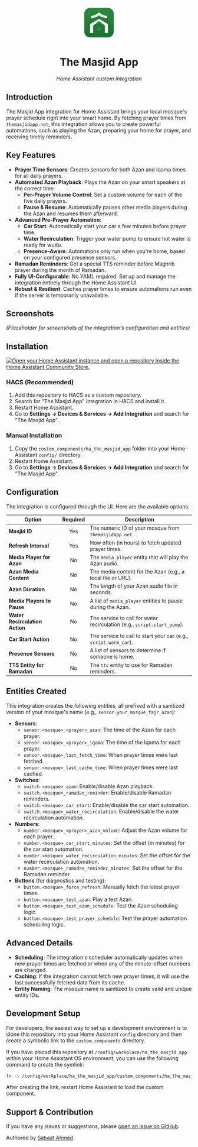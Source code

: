 <div align="center">
  <img src="icon.svg" alt="The Masjid App" width="96" height="96">
  <h1>The Masjid App</h1>
  <p><em>Home Assistant custom integration</em></p>
</div>

## Introduction

The Masjid App integration for Home Assistant brings your local mosque's prayer schedule right into your smart home. By fetching prayer times from `themasjidapp.net`, this integration allows you to create powerful automations, such as playing the Azan, preparing your home for prayer, and receiving timely reminders.

## Key Features

- **Prayer Time Sensors**: Creates sensors for both Azan and Iqama times for all daily prayers.
- **Automated Azan Playback**: Plays the Azan on your smart speakers at the correct time.
  - **Per-Prayer Volume Control**: Set a custom volume for each of the five daily prayers.
  - **Pause & Resume**: Automatically pauses other media players during the Azan and resumes them afterward.
- **Advanced Pre-Prayer Automation**:
  - **Car Start**: Automatically start your car a few minutes before prayer time.
  - **Water Recirculation**: Trigger your water pump to ensure hot water is ready for wudu.
  - **Presence-Aware**: Automations only run when you're home, based on your configured presence sensors.
- **Ramadan Reminders**: Get a special TTS reminder before Maghrib prayer during the month of Ramadan.
- **Fully UI-Configurable**: No YAML required. Set up and manage the integration entirely through the Home Assistant UI.
- **Robust & Resilient**: Caches prayer times to ensure automations run even if the server is temporarily unavailable.

## Screenshots

*(Placeholder for screenshots of the integration's configuration and entities)*

## Installation

[![Open your Home Assistant instance and open a repository inside the Home Assistant Community Store.](https://my.home-assistant.io/badges/hacs_repository.svg)](https://my.home-assistant.io/redirect/hacs_repository/?owner=sabaatworld&repository=ha-the-masjid-app&category=integration)

### HACS (Recommended)

1.  Add this repository to HACS as a custom repository.
2.  Search for "The Masjid App" integration in HACS and install it.
3.  Restart Home Assistant.
4.  Go to **Settings → Devices & Services → Add Integration** and search for "The Masjid App".

### Manual Installation

1.  Copy the `custom_components/ha_the_masjid_app` folder into your Home Assistant `config/` directory.
2.  Restart Home Assistant.
3.  Go to **Settings → Devices & Services → Add Integration** and search for "The Masjid App".

## Configuration

The integration is configured through the UI. Here are the available options:

| Option                        | Required | Description                                                                                                                                                           |
| ----------------------------- | :------: | --------------------------------------------------------------------------------------------------------------------------------------------------------------------- |
| **Masjid ID**                 |   Yes    | The numeric ID of your mosque from `themasjidapp.net`.                                                                                                                  |
| **Refresh Interval**          |   Yes    | How often (in hours) to fetch updated prayer times.                                                                                                                   |
| **Media Player for Azan**     |    No    | The `media_player` entity that will play the Azan audio.                                                                                                              |
| **Azan Media Content**        |    No    | The media content for the Azan (e.g., a local file or URL).                                                                                                           |
| **Azan Duration**             |    No    | The length of your Azan audio file in seconds.                                                                                                                        |
| **Media Players to Pause**    |    No    | A list of `media_player` entities to pause during the Azan.                                                                                                           |
| **Water Recirculation Action**|    No    | The service to call for water recirculation (e.g., `script.start_pump`).                                                                                              |
| **Car Start Action**          |    No    | The service to call to start your car (e.g., `script.warm_car`).                                                                                                      |
| **Presence Sensors**          |    No    | A list of sensors to determine if someone is home.                                                                                                                    |
| **TTS Entity for Ramadan**    |    No    | The `tts` entity to use for Ramadan reminders.                                                                                                                        |

## Entities Created

This integration creates the following entities, all prefixed with a sanitized version of your mosque's name (e.g., `sensor.your_mosque_fajr_azan`):

-   **Sensors**:
    -   `sensor.<mosque>_<prayer>_azan`: The time of the Azan for each prayer.
    -   `sensor.<mosque>_<prayer>_iqama`: The time of the Iqama for each prayer.
    -   `sensor.<mosque>_last_fetch_time`: When prayer times were last fetched.
    -   `sensor.<mosque>_last_cache_time`: When prayer times were last cached.
-   **Switches**:
    -   `switch.<mosque>_azan`: Enable/disable Azan playback.
    -   `switch.<mosque>_ramadan_reminder`: Enable/disable Ramadan reminders.
    -   `switch.<mosque>_car_start`: Enable/disable the car start automation.
    -   `switch.<mosque>_water_recirculation`: Enable/disable the water recirculation automation.
-   **Numbers**:
    -   `number.<mosque>_<prayer>_azan_volume`: Adjust the Azan volume for each prayer.
    -   `number.<mosque>_car_start_minutes`: Set the offset (in minutes) for the car start automation.
    -   `number.<mosque>_water_recirculation_minutes`: Set the offset for the water recirculation automation.
    -   `number.<mosque>_ramadan_reminder_minutes`: Set the offset for the Ramadan reminder.
-   **Buttons** (for diagnostics and testing):
    -   `button.<mosque>_force_refresh`: Manually fetch the latest prayer times.
    -   `button.<mosque>_test_azan`: Play a test Azan.
    -   `button.<mosque>_test_azan_schedule`: Test the Azan scheduling logic.
    -   `button.<mosque>_test_prayer_schedule`: Test the prayer automation scheduling logic.

## Advanced Details

-   **Scheduling**: The integration's scheduler automatically updates when new prayer times are fetched or when any of the minute-offset numbers are changed.
-   **Caching**: If the integration cannot fetch new prayer times, it will use the last successfully fetched data from its cache.
-   **Entity Naming**: The mosque name is sanitized to create valid and unique entity IDs.

## Development Setup

For developers, the easiest way to set up a development environment is to clone this repository into your Home Assistant `config` directory and then create a symbolic link to the `custom_components` directory.

If you have placed this repository at `/config/workplace/ha_the_masjid_app` within your Home Assistant OS environment, you can use the following command to create the symlink:

```bash
ln -s /config/workplace/ha_the_masjid_app/custom_components/ha_the_masjid_app /config/custom_components/ha_the_masjid_app
```

After creating the link, restart Home Assistant to load the custom component.

## Support & Contribution

If you have any issues or suggestions, please [open an issue on GitHub](https://github.com/sabaatworld/ha-the-masjid-app/issues).

Authored by [Sabaat Ahmad](mailto:sabaatworld@gmail.com).
